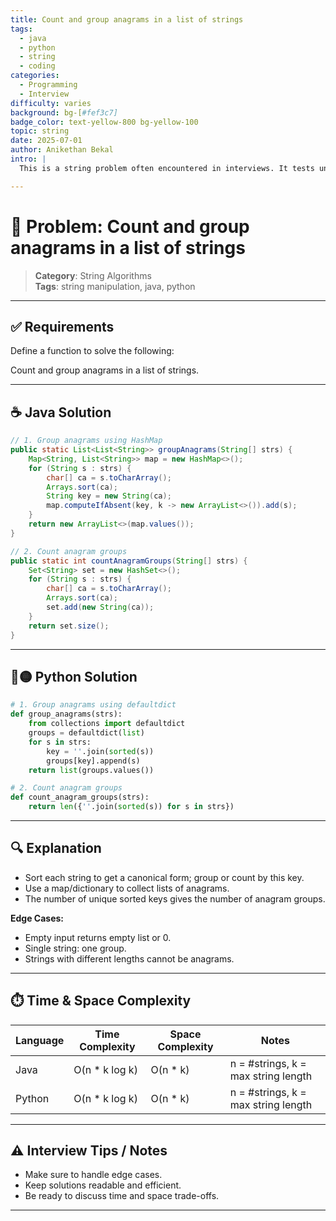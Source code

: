 ```yaml
---
title: Count and group anagrams in a list of strings
tags:
  - java
  - python
  - string
  - coding
categories:
  - Programming
  - Interview
difficulty: varies
background: bg-[#fef3c7]
badge_color: text-yellow-800 bg-yellow-100
topic: string
date: 2025-07-01
author: Anikethan Bekal
intro: |
  This is a string problem often encountered in interviews. It tests understanding of fundamental concepts such as iteration, pattern matching, or algorithmic design depending on the problem.

---
```


# 🧠 Problem: Count and group anagrams in a list of strings

> **Category**: String Algorithms  
> **Tags**: string manipulation, java, python

---

## ✅ Requirements

Define a function to solve the following:

Count and group anagrams in a list of strings.

---

## ☕ Java Solution

```java
// 1. Group anagrams using HashMap
public static List<List<String>> groupAnagrams(String[] strs) {
    Map<String, List<String>> map = new HashMap<>();
    for (String s : strs) {
        char[] ca = s.toCharArray();
        Arrays.sort(ca);
        String key = new String(ca);
        map.computeIfAbsent(key, k -> new ArrayList<>()).add(s);
    }
    return new ArrayList<>(map.values());
}

// 2. Count anagram groups
public static int countAnagramGroups(String[] strs) {
    Set<String> set = new HashSet<>();
    for (String s : strs) {
        char[] ca = s.toCharArray();
        Arrays.sort(ca);
        set.add(new String(ca));
    }
    return set.size();
}
```

---

## 🔵🟡 Python Solution

```python
# 1. Group anagrams using defaultdict
def group_anagrams(strs):
    from collections import defaultdict
    groups = defaultdict(list)
    for s in strs:
        key = ''.join(sorted(s))
        groups[key].append(s)
    return list(groups.values())

# 2. Count anagram groups
def count_anagram_groups(strs):
    return len({''.join(sorted(s)) for s in strs})
```

---

## 🔍 Explanation

- Sort each string to get a canonical form; group or count by this key.
- Use a map/dictionary to collect lists of anagrams.
- The number of unique sorted keys gives the number of anagram groups.

**Edge Cases:**
- Empty input returns empty list or 0.
- Single string: one group.
- Strings with different lengths cannot be anagrams.

---

## ⏱️ Time & Space Complexity

| Language | Time Complexity | Space Complexity | Notes |
|----------|-----------------|------------------|-------|
| Java     | O(n * k log k)  | O(n * k)         | n = #strings, k = max string length |
| Python   | O(n * k log k)  | O(n * k)         | n = #strings, k = max string length |

---

## ⚠️ Interview Tips / Notes

- Make sure to handle edge cases.
- Keep solutions readable and efficient.
- Be ready to discuss time and space trade-offs.

---
